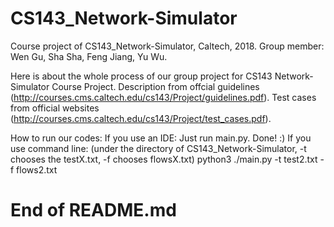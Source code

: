 # CS143_Network-Simulator
Course project of CS143_Network-Simulator, Caltech, 2018.
Group member: Wen Gu, Sha Sha, Feng Jiang, Yu Wu.

Here is about the whole process of our group project for CS143 Network-Simulator Course Project.
Description from offcial guidelines (http://courses.cms.caltech.edu/cs143/Project/guidelines.pdf).
Test cases from official websites (http://courses.cms.caltech.edu/cs143/Project/test_cases.pdf).

How to run our codes:
  If you use an IDE:
    Just run main.py. Done! :)
  If you use command line: (under the directory of CS143_Network-Simulator, -t chooses the testX.txt, -f chooses flowsX.txt)
    python3 ./main.py -t test2.txt -f flows2.txt

# End of README.md
